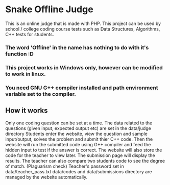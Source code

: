 # Snake Offline Judge
This is an online judge that is made with PHP. This project can be used by school / college coding course tests such as Data Structures, Algorithms, C++ tests for students.

### The word 'Offline' in the name has nothing to do with it's function :D

### This project works in Windows only, however can be modified to work in linux.
### You need GNU G++ compiler installed and path environment variable set to the compiler.

## How it works

Only one coding question can be set at a time.
The data related to the questions (given input, expected output etc) are set in the data/judge directory
Students enter the website, view the question and sample input/output, solves the problem and submit thier C++ code.
Then the website will run the submitted code using G++ compiler and feed the hidden input to test if the answer is correct. The website will also store the code for the teacher to view later.
The submission page will display the results. 
The teacher can also compare two students code to see the degree of match. (Plaguarism check)
Teacher's password set in data/teacher_pass.txt
data/codes and data/submissions directory are managed by the website automatically.

